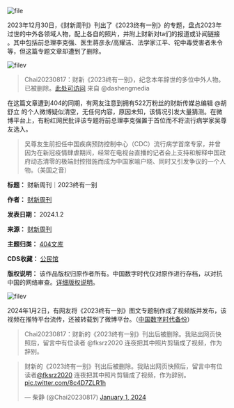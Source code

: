 ![file](https://chinadigitaltimes.net/chinese/files/2024/01/image-1704183665670.png)


2023年12月30日，《财新周刊》刊出了《2023终有一别》的专题，盘点2023年过世的中外各领域人物，配上各自的照片，并附上财新对ta们的报道或讣闻链接 。其中包括前总理李克强、医生蒋彦永/高耀洁、法学家江平、铊中毒受害者朱令等，但这篇专题文章却遭到了删除。


![filev](https://chinadigitaltimes.net/chinese/files/2024/01/image-1704185268991.png)



> 
> Chai20230817：财新《2023终有一别》，纪念本年辞世的多位中外人物。已被删除。[此处可访问](https://webcache.googleusercontent.com/search?q=cache:Rdwbte7ToGAJ:https://china.caixin.com/2023-12-24/102149416.html "此处可访问 ")  来自 @dashengmedia
> 
> 
> 


在这篇文章遭到404的同期，有网友注意到拥有522万粉丝的财新传媒总编辑 @胡舒立 的个人微博疑似清空，无任何内容，原因未知，该情况引发大量猜测。在微博平台上，有粉红网民批评该专题将前总理李克强置于首位而不将流行病学家吴尊友选入。



> 
> 吴尊友生前担任中国疾病预防控制中心（CDC）流行病学首席专家，并曾因为在新冠疫情肆虐期间，经常在电视台直播的记者会上支持和解释中国政府动态清零的极端封控措施而成为中国家喻户晓、同时又引发争议的一个人物。（美国之音）
> 
> 
> 




**标题：** 财新周刊｜2023终有一别  

**作者：** [财新周刊](https://chinadigitaltimes.net/space/财新周刊)  

**发表日期：** 2024.1.2  

**来源：** [财新周刊](https://china.caixin.com/2023-12-24/102149416.html)  

**主题归类：** [404文库](https://chinadigitaltimes.net/space/404文库)  

**CDS收藏：** [公民馆](https://chinadigitaltimes.net/space/%E5%85%AC%E6%B0%91%E9%A6%86)  

**版权说明：** 该作品版权归原作者所有。中国数字时代仅对原作进行存档，以对抗中国的网络审查。[详细版权说明](https://chinadigitaltimes.net/chinese/copyright)。


![filev](https://chinadigitaltimes.net/chinese/files/2024/01/image-1704185349884.png)


2024年1月2日，有网友将《2023终有一别》图文专题制作成了视频版并发布，该视频在推特平台流传，还被转载到了微博平台。（[中国数字时代备份](https://t.me/cdt404tv/87 "中国数字时代备份")）



> 
> Chai20230817：财新的《2023终有一别》刊出后被删除。我贴出网页快照后，留言中有位读者⁦⁦ @fksrz2020 连夜把其中照片剪辑成了视频，作为辞别。
> 
> 
> 



> 
> 财新的《2023终有一别》刊出后被删除。我贴出网页快照后，留言中有位读者⁦⁦[@fksrz2020](https://twitter.com/fksrz2020?ref_src=twsrc%5Etfw)⁩ 连夜把其中照片剪辑成了视频，作为辞别。 [pic.twitter.com/8c4D7ZLR1h](https://t.co/8c4D7ZLR1h)
> 
> 
> — 柴静 (@Chai20230817) [January 1, 2024](https://twitter.com/Chai20230817/status/1741967376193855934?ref_src=twsrc%5Etfw)
> 
> 


